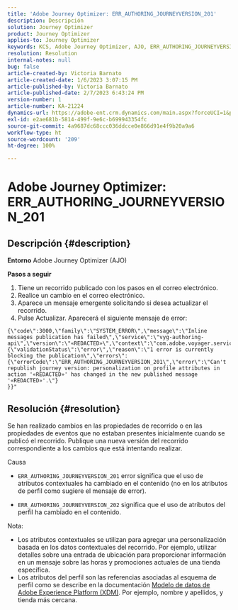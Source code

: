 ```yaml
---
title: 'Adobe Journey Optimizer: ERR_AUTHORING_JOURNEYVERSION_201'
description: Descripción
solution: Journey Optimizer
product: Journey Optimizer
applies-to: Journey Optimizer
keywords: KCS, Adobe Journey Optimizer, AJO, ERR_AUTHORING_JOURNEYVERSION_201, recorrido no publicado
resolution: Resolution
internal-notes: null
bug: false
article-created-by: Victoria Barnato
article-created-date: 1/6/2023 3:07:15 PM
article-published-by: Victoria Barnato
article-published-date: 2/7/2023 6:43:24 PM
version-number: 1
article-number: KA-21224
dynamics-url: https://adobe-ent.crm.dynamics.com/main.aspx?forceUCI=1&pagetype=entityrecord&etn=knowledgearticle&id=da5d0dcb-d38d-ed11-81ac-6045bd006239
exl-id: e2ae681b-5814-499f-9e6c-b699943354fc
source-git-commit: 4a9687dc68ccc036ddcce0e866d91e4f9b20a9a6
workflow-type: ht
source-wordcount: '209'
ht-degree: 100%

---
```


# Adobe Journey Optimizer: ERR_AUTHORING_JOURNEYVERSION_201

## Descripción {#description}

<b>Entorno</b>
Adobe Journey Optimizer (AJO)


<b>Pasos a seguir</b>
1. Tiene un recorrido publicado con los pasos en el correo electrónico.
2. Realice un cambio en el correo electrónico.
3. Aparece un mensaje emergente solicitando si desea actualizar el recorrido.
4. Pulse Actualizar. Aparecerá el siguiente mensaje de error:



```
{\"code\":3000,\"family\":\"SYSTEM_ERROR\",\"message\":\"Inline messages publication has failed\",\"service\":\"vyg-authoring-api\",\"version\":\"«REDACTED»\",\"context\":\"com.adobe.voyager.service.authoring.restapis.v1_0.JourneyVersionsService:1864\",\"uid\":\"«REDACTED»\",\"extraInfo\":{\"validationStatus\":\"error\",\"reason\":\"1 error is currently blocking the publication\",\"errors\":
{\"errorCode\":\"ERR_AUTHORING_JOURNEYVERSION_201\",\"error\":\"Can't republish journey version: personalization on profile attributes in action '«REDACTED»' has changed in the new published message '«REDACTED»'.\"}
}}"
```



## Resolución {#resolution}


Se han realizado cambios en las propiedades de recorrido o en las propiedades de eventos que no estaban presentes inicialmente cuando se publicó el recorrido. Publique una nueva versión del recorrido correspondiente a los cambios que está intentando realizar.


Causa
- `ERR_AUTHORING_JOURNEYVERSION_201` error significa que el uso de atributos contextuales ha cambiado en el contenido (no en los atributos de perfil como sugiere el mensaje de error).


- `ERR_AUTHORING_JOURNEYVERSION_202` significa que el uso de atributos del perfil ha cambiado en el contenido.


Nota:

- Los atributos contextuales se utilizan para agregar una personalización basada en los datos contextuales del recorrido. Por ejemplo, utilizar detalles sobre una entrada de ubicación para proporcionar información en un mensaje sobre las horas y promociones actuales de una tienda específica.
- Los atributos del perfil son las referencias asociadas al esquema de perfil como se describe en la documentación [Modelo de datos de Adobe Experience Platform (XDM)](https://experienceleague.adobe.com/docs/experience-platform/xdm/home.html?lang=es). Por ejemplo, nombre y apellidos, y tienda más cercana.
